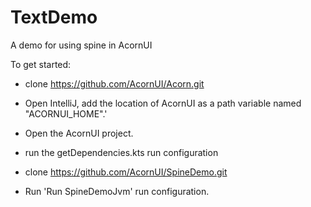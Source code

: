 # TextDemo
A demo for using spine in AcornUI

To get started:

- clone https://github.com/AcornUI/Acorn.git
- Open IntelliJ, add the location of AcornUI as a path variable named "ACORNUI_HOME".'
- Open the AcornUI project.
- run the getDependencies.kts run configuration

- clone https://github.com/AcornUI/SpineDemo.git
- Run 'Run SpineDemoJvm' run configuration.
